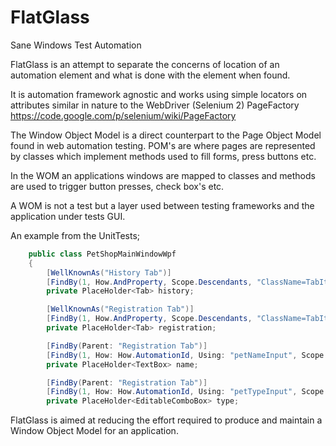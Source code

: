 # FlatGlass
Sane Windows Test Automation

FlatGlass is an attempt to separate the concerns of location of an automation element and what is done with the element when found. 

It is automation framework agnostic and works using simple locators on attributes similar in nature to the WebDriver (Selenium 2) PageFactory https://code.google.com/p/selenium/wiki/PageFactory

The Window Object Model is a direct counterpart to the Page Object Model found in web automation testing. 
POM's are where pages are represented by classes which implement methods used to fill forms, press buttons etc.

In the WOM an applications windows are mapped to classes and methods are used to trigger button presses, check box's etc.

A WOM is not a test but a layer used between testing frameworks and the application under tests GUI.

An example from the UnitTests;

```c#
    public class PetShopMainWindowWpf
    {
        [WellKnownAs("History Tab")]
        [FindBy(1, How.AndProperty, Scope.Descendants, "ClassName=TabItem", "Name=History")]
        private PlaceHolder<Tab> history;

        [WellKnownAs("Registration Tab")]
        [FindBy(1, How.AndProperty, Scope.Descendants, "ClassName=TabItem", "Name=Registration")]
        private PlaceHolder<Tab> registration;

        [FindBy(Parent: "Registration Tab")]
        [FindBy(1, How: How.AutomationId, Using: "petNameInput", Scope: Scope.ChildrenOnly, ControlType: "Edit")]
        private PlaceHolder<TextBox> name;

        [FindBy(Parent: "Registration Tab")]
        [FindBy(1, How: How.AutomationId, Using: "petTypeInput", Scope: Scope.ChildrenOnly, ControlType: "ComboBox")]
        private PlaceHolder<EditableComboBox> type;
```

FlatGlass is aimed at reducing the effort required to produce and maintain a Window Object Model for an application.
